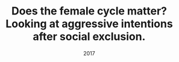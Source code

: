 ---
title: "Does the female cycle matter? Looking at aggressive intentions after social exclusion."
collection: publications
permalink: /publication/2017-female-cycle
date: 2017
venue: 'Social Influence'
paperurl: 'https://www.psy.lmu.de/pm/personen/lehrstuhlmitarbeiter/zygar/zygar-2017.pdf'
link: 'https://psycnet.apa.org/record/2017-18386-001'
citation: 'Zygar, C., & Pfundmair, M. (2017). &quot;Does the female cycle matter? Looking at aggressive intentions after social exclusion.&quot; <i>Social Influence</i>, 12(1), 1-14. doi: 10.1080/15534510.2017.1301990.'
---